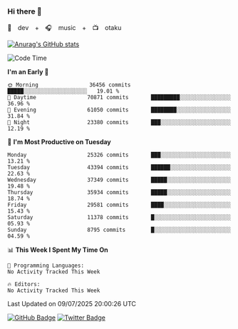 ### Hi there 👋

🚀　dev　+　🎧　music　+　📺　otaku


[![Anurag's GitHub stats](https://github-readme-stats.vercel.app/api?username=koheitasaka&count_private=true&show_icons=true&theme=monokai)](https://github.com/koheitasaka/github-readme-stats)

<!--START_SECTION:waka-->
![Code Time](http://img.shields.io/badge/Code%20Time-1%2C161%20hrs%2023%20mins-blue)

**I'm an Early 🐤** 

```text
🌞 Morning                36456 commits       █████░░░░░░░░░░░░░░░░░░░░   19.01 % 
🌆 Daytime                70871 commits       █████████░░░░░░░░░░░░░░░░   36.96 % 
🌃 Evening                61050 commits       ████████░░░░░░░░░░░░░░░░░   31.84 % 
🌙 Night                  23380 commits       ███░░░░░░░░░░░░░░░░░░░░░░   12.19 % 
```
📅 **I'm Most Productive on Tuesday** 

```text
Monday                   25326 commits       ███░░░░░░░░░░░░░░░░░░░░░░   13.21 % 
Tuesday                  43394 commits       ██████░░░░░░░░░░░░░░░░░░░   22.63 % 
Wednesday                37349 commits       █████░░░░░░░░░░░░░░░░░░░░   19.48 % 
Thursday                 35934 commits       █████░░░░░░░░░░░░░░░░░░░░   18.74 % 
Friday                   29581 commits       ████░░░░░░░░░░░░░░░░░░░░░   15.43 % 
Saturday                 11378 commits       █░░░░░░░░░░░░░░░░░░░░░░░░   05.93 % 
Sunday                   8795 commits        █░░░░░░░░░░░░░░░░░░░░░░░░   04.59 % 
```


📊 **This Week I Spent My Time On** 

```text
💬 Programming Languages: 
No Activity Tracked This Week

🔥 Editors: 
No Activity Tracked This Week
```


 Last Updated on 09/07/2025 20:00:26 UTC
<!--END_SECTION:waka-->

[![GitHub Badge](https://img.shields.io/badge/GitHub-100000?style=for-the-badge&logo=github&logoColor=white)](https://github.com/koheitasaka)
[![Twitter Badge](https://img.shields.io/badge/Twitter-1DA1F2?style=for-the-badge&logo=twitter&logoColor=white)](https://twitter.com/sleep_asleep_)
